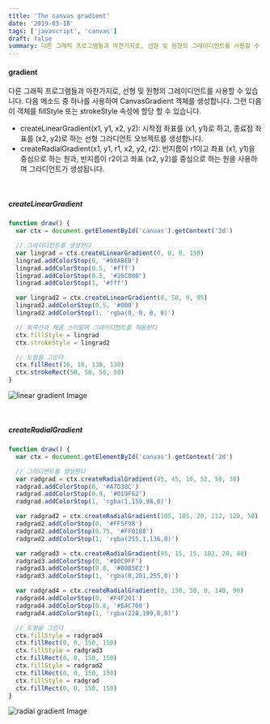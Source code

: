 ```yaml
---
title: 'The canvas gradient'
date: '2019-03-18'
tags: ['javascript', 'canvas']
draft: false
summary: 다른 그래픽 프로그램들과 마찬가지로, 선형 및 원형의 그레이디언트를 사용할 수 있습니다.
---
```


#### gradient

다른 그래픽 프로그램들과 마찬가지로, 선형 및 원형의 그레이디언트를 사용할 수 있습니다. 다음 메소드 중 하나를 사용하여 CanvasGradient 객체를 생성합니다. 그런 다음 이 객체를 fillStyle 또는 strokeStyle 속성에 할당 할 수 있습니다. <br />

- createLinearGradient(x1, y1, x2, y2): 시작점 좌표를 (x1, y1)로 하고, 종료점 좌표를 (x2, y2)로 하는 선형 그라디언트 오브젝트를 생성합니다.
- createRadialGradient(x1, y1, r1, x2, y2, r2): 반지름이 r1이고 좌표 (x1, y1)을 중심으로 하는 원과, 반지름이 r2이고 좌표 (x2, y2)를 중심으로 하는 원을 사용하여 그라디언트가 생성됩니다.

<br />

##### createLinearGradient

```javascript
function draw() {
  var ctx = document.getElementById('canvas').getContext('2d')

  // 그레이디언트를 생성한다
  var lingrad = ctx.createLinearGradient(0, 0, 0, 150)
  lingrad.addColorStop(0, '#00ABEB')
  lingrad.addColorStop(0.5, '#fff')
  lingrad.addColorStop(0.5, '#26C000')
  lingrad.addColorStop(1, '#fff')

  var lingrad2 = ctx.createLinearGradient(0, 50, 0, 95)
  lingrad2.addColorStop(0.5, '#000')
  lingrad2.addColorStop(1, 'rgba(0, 0, 0, 0)')

  // 외곽선과 채움 스타일에 그레이디언트를 적용한다
  ctx.fillStyle = lingrad
  ctx.strokeStyle = lingrad2

  // 도형을 그린다
  ctx.fillRect(10, 10, 130, 130)
  ctx.strokeRect(50, 50, 50, 50)
}
```

![linear gradient Image](/static/images/posts/canvas_lineargradient.png)

<br />

##### createRadialGradient

```javascript
function draw() {
  var ctx = document.getElementById('canvas').getContext('2d')

  // 그라디언트를 생성한다
  var radgrad = ctx.createRadialGradient(45, 45, 10, 52, 50, 30)
  radgrad.addColorStop(0, '#A7D30C')
  radgrad.addColorStop(0.9, '#019F62')
  radgrad.addColorStop(1, 'rgba(1,159,98,0)')

  var radgrad2 = ctx.createRadialGradient(105, 105, 20, 112, 120, 50)
  radgrad2.addColorStop(0, '#FF5F98')
  radgrad2.addColorStop(0.75, '#FF0188')
  radgrad2.addColorStop(1, 'rgba(255,1,136,0)')

  var radgrad3 = ctx.createRadialGradient(95, 15, 15, 102, 20, 40)
  radgrad3.addColorStop(0, '#00C9FF')
  radgrad3.addColorStop(0.8, '#00B5E2')
  radgrad3.addColorStop(1, 'rgba(0,201,255,0)')

  var radgrad4 = ctx.createRadialGradient(0, 150, 50, 0, 140, 90)
  radgrad4.addColorStop(0, '#F4F201')
  radgrad4.addColorStop(0.8, '#E4C700')
  radgrad4.addColorStop(1, 'rgba(228,199,0,0)')

  // 도형을 그린다
  ctx.fillStyle = radgrad4
  ctx.fillRect(0, 0, 150, 150)
  ctx.fillStyle = radgrad3
  ctx.fillRect(0, 0, 150, 150)
  ctx.fillStyle = radgrad2
  ctx.fillRect(0, 0, 150, 150)
  ctx.fillStyle = radgrad
  ctx.fillRect(0, 0, 150, 150)
}
```

![radial gradient Image](/static/images/posts/canvas_radialgradient.png)

<br /><br /><br />
